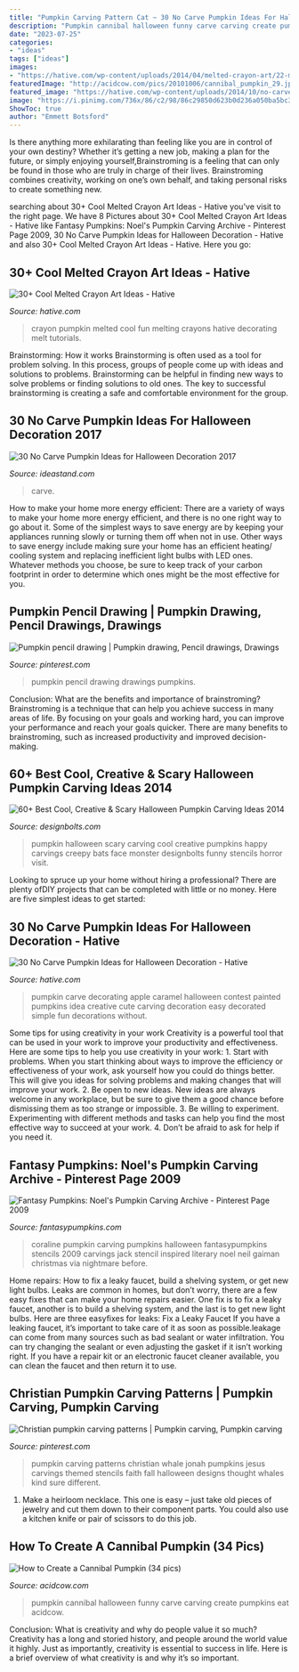 ```yaml
---
title: "Pumpkin Carving Pattern Cat ~ 30 No Carve Pumpkin Ideas For Halloween Decoration 2017"
description: "Pumpkin cannibal halloween funny carve carving create pumpkins eat acidcow"
date: "2023-07-25"
categories:
- "ideas"
tags: ["ideas"]
images:
- "https://hative.com/wp-content/uploads/2014/04/melted-crayon-art/22-melted-crayon-pumpkin-fun.jpg"
featuredImage: "http://acidcow.com/pics/20101006/cannibal_pumpkin_29.jpg"
featured_image: "https://hative.com/wp-content/uploads/2014/10/no-carve-pumpkin-ideas/4-caramel-apple.jpg"
image: "https://i.pinimg.com/736x/86/c2/98/86c29850d623b0d236a050ba5bc36c13.jpg"
ShowToc: true
author: "Emmett Botsford"
---
```



Is there anything more exhilarating than feeling like you are in control of your own destiny? Whether it’s getting a new job, making a plan for the future, or simply enjoying yourself,Brainstroming is a feeling that can only be found in those who are truly in charge of their lives. Brainstroming combines creativity, working on one’s own behalf, and taking personal risks to create something new.

	

		
searching about 30+ Cool Melted Crayon Art Ideas - Hative you've visit to the right page. We have 8 Pictures about 30+ Cool Melted Crayon Art Ideas - Hative like Fantasy Pumpkins: Noel&#039;s Pumpkin Carving Archive - Pinterest Page 2009, 30 No Carve Pumpkin Ideas for Halloween Decoration - Hative and also 30+ Cool Melted Crayon Art Ideas - Hative. Here you go:
		
    
## 30+ Cool Melted Crayon Art Ideas - Hative

<img loading=lazy src="https://hative.com/wp-content/uploads/2014/04/melted-crayon-art/22-melted-crayon-pumpkin-fun.jpg" onerror="this.onerror=null;this.src='https://tse4.mm.bing.net/th?id=OIP.otXbyXiumBhFG0ViGFnH8QHaJ6&amp;pid=15.1';" alt="30+ Cool Melted Crayon Art Ideas - Hative">

_Source: hative.com_

>crayon pumpkin melted cool fun melting crayons hative decorating melt tutorials. 

	

Brainstorming: How it works
Brainstorming is often used as a tool for problem solving. In this process, groups of people come up with ideas and solutions to problems. Brainstorming can be helpful in finding new ways to solve problems or finding solutions to old ones. The key to successful brainstorming is creating a safe and comfortable environment for the group.

    
## 30 No Carve Pumpkin Ideas For Halloween Decoration 2017

<img loading=lazy src="https://ideastand.com/wp-content/uploads/2014/10/no-carve-pumpkin-ideas/15-monster.jpg" onerror="this.onerror=null;this.src='https://tse3.mm.bing.net/th?id=OIP.u7tRLfA-l9ThrP8uA1VBrgHaJ4&amp;pid=15.1';" alt="30 No Carve Pumpkin Ideas for Halloween Decoration 2017">

_Source: ideastand.com_

>carve. 

	

How to make your home more energy efficient:
There are a variety of ways to make your home more energy efficient, and there is no one right way to go about it. Some of the simplest ways to save energy are by keeping your appliances running slowly or turning them off when not in use. Other ways to save energy include making sure your home has an efficient heating/ cooling system and replacing inefficient light bulbs with LED ones. Whatever methods you choose, be sure to keep track of your carbon footprint in order to determine which ones might be the most effective for you.

    
## Pumpkin Pencil Drawing | Pumpkin Drawing, Pencil Drawings, Drawings

<img loading=lazy src="https://i.pinimg.com/736x/86/c2/98/86c29850d623b0d236a050ba5bc36c13.jpg" onerror="this.onerror=null;this.src='https://tse2.mm.bing.net/th?id=OIP.khCwrhzxM0kf0Q12w4nnDgHaKO&amp;pid=15.1';" alt="Pumpkin pencil drawing | Pumpkin drawing, Pencil drawings, Drawings">

_Source: pinterest.com_

>pumpkin pencil drawing drawings pumpkins. 

	

Conclusion: What are the benefits and importance of brainstroming?
Brainstroming is a technique that can help you achieve success in many areas of life. By focusing on your goals and working hard, you can improve your performance and reach your goals quicker. There are many benefits to brainstroming, such as increased productivity and improved decision-making.

    
## 60+ Best Cool, Creative &amp; Scary Halloween Pumpkin Carving Ideas 2014

<img loading=lazy src="http://www.designbolts.com/wp-content/uploads/2014/09/happy_halloween_2014_Pumpkin_Ideas.jpg" onerror="this.onerror=null;this.src='https://tse1.mm.bing.net/th?id=OIP.VmFl0p94YT8SKnd6GdKrsAHaHB&amp;pid=15.1';" alt="60+ Best Cool, Creative &amp; Scary Halloween Pumpkin Carving Ideas 2014">

_Source: designbolts.com_

>pumpkin halloween scary carving cool creative pumpkins happy carvings creepy bats face monster designbolts funny stencils horror visit. 

	

Looking to spruce up your home without hiring a professional? There are plenty ofDIY projects that can be completed with little or no money. Here are five simplest ideas to get started: 

    
## 30 No Carve Pumpkin Ideas For Halloween Decoration - Hative

<img loading=lazy src="https://hative.com/wp-content/uploads/2014/10/no-carve-pumpkin-ideas/4-caramel-apple.jpg" onerror="this.onerror=null;this.src='https://tse4.mm.bing.net/th?id=OIP.ZVifJVHUjIqDMw6u-qCJdAHaJ4&amp;pid=15.1';" alt="30 No Carve Pumpkin Ideas for Halloween Decoration - Hative">

_Source: hative.com_

>pumpkin carve decorating apple caramel halloween contest painted pumpkins idea creative cute carving decoration easy decorated simple fun decorations without. 

	

Some tips for using creativity in your work
Creativity is a powerful tool that can be used in your work to improve your productivity and effectiveness. Here are some tips to help you use creativity in your work: 1. Start with problems. When you start thinking about ways to improve the efficiency or effectiveness of your work, ask yourself how you could do things better. This will give you ideas for solving problems and making changes that will improve your work. 2. Be open to new ideas. New ideas are always welcome in any workplace, but be sure to give them a good chance before dismissing them as too strange or impossible. 3. Be willing to experiment. Experimenting with different methods and tasks can help you find the most effective way to succeed at your work. 4. Don’t be afraid to ask for help if you need it.

    
## Fantasy Pumpkins: Noel&#039;s Pumpkin Carving Archive - Pinterest Page 2009

<img loading=lazy src="https://www.fantasypumpkins.com/2009-pumpkins/coraline278.jpg" onerror="this.onerror=null;this.src='https://tse3.mm.bing.net/th?id=OIP.DjWeJgEQqbGpUNzP9tO8cwHaGx&amp;pid=15.1';" alt="Fantasy Pumpkins: Noel&#039;s Pumpkin Carving Archive - Pinterest Page 2009">

_Source: fantasypumpkins.com_

>coraline pumpkin carving pumpkins halloween fantasypumpkins stencils 2009 carvings jack stencil inspired literary noel neil gaiman christmas via nightmare before. 

	

Home repairs: How to fix a leaky faucet, build a shelving system, or get new light bulbs.
Leaks are common in homes, but don’t worry, there are a few easy fixes that can make your home repairs easier. One fix is to fix a leaky faucet, another is to build a shelving system, and the last is to get new light bulbs. Here are three easyfixes for leaks: 
Fix a Leaky Faucet
If you have a leaking faucet, it’s important to take care of it as soon as possible.leakage can come from many sources such as bad sealant or water infiltration. You can try changing the sealant or even adjusting the gasket if it isn’t working right. If you have a repair kit or an electronic faucet cleaner available, you can clean the faucet and then return it to use.

    
## Christian Pumpkin Carving Patterns | Pumpkin Carving, Pumpkin Carving

<img loading=lazy src="https://i.pinimg.com/736x/52/ce/4d/52ce4d99f8f68ab45b0a9632a436c89a--pumpkin-carving-patterns-pumpkin-carvings.jpg" onerror="this.onerror=null;this.src='https://tse3.mm.bing.net/th?id=OIP.ON1OWlUGd6tRviLiZGHH9gHaHa&amp;pid=15.1';" alt="Christian pumpkin carving patterns | Pumpkin carving, Pumpkin carving">

_Source: pinterest.com_

>pumpkin carving patterns christian whale jonah pumpkins jesus carvings themed stencils faith fall halloween designs thought whales kind sure different. 

	

1. Make a heirloom necklace. This one is easy – just take old pieces of jewelry and cut them down to their component parts. You could also use a kitchen knife or pair of scissors to do this job. 

    
## How To Create A Cannibal Pumpkin (34 Pics)

<img loading=lazy src="http://acidcow.com/pics/20101006/cannibal_pumpkin_29.jpg" onerror="this.onerror=null;this.src='https://tse4.mm.bing.net/th?id=OIP.FGeiMP2966SMtCioaa86SAHaFj&amp;pid=15.1';" alt="How to Create a Cannibal Pumpkin (34 pics)">

_Source: acidcow.com_

>pumpkin cannibal halloween funny carve carving create pumpkins eat acidcow. 

	

Conclusion: What is creativity and why do people value it so much?
Creativity has a long and storied history, and people around the world value it highly. Just as importantly, creativity is essential to success in life. Here is a brief overview of what creativity is and why it’s so important.

